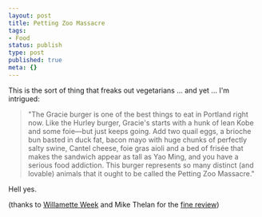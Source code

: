 ```yaml
---
layout: post
title: Petting Zoo Massacre
tags:
- Food
status: publish
type: post
published: true
meta: {}
---
```

This is the sort of thing that freaks out vegetarians ... and yet ... I'm intrigued:
<blockquote>"The Gracie burger is one of the best things to eat in Portland right now. Like the Hurley burger, Gracie's starts with a hunk of lean Kobe and some foie—but just keeps going. Add two quail eggs, a brioche bun basted in duck fat, bacon mayo with huge chunks of perfectly salty swine, Cantel cheese, foie gras aioli and a bed of frisée that makes the sandwich appear as tall as Yao Ming, and you have a serious food addiction. This burger represents so many distinct (and lovable) animals that it ought to be called the Petting Zoo Massacre."</blockquote>
Hell yes.

(thanks to <a href="http://wweek.com/">Willamette Week</a> and Mike Thelan for the <a href="http://www.wweek.com/editorial/3325/8900/">fine review</a>)
